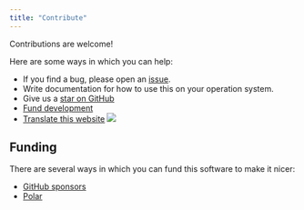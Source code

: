 ```yaml
---
title: "Contribute"
---
```


Contributions are welcome!

Here are some ways in which you can help:

- If you find a bug, please open an [issue][0].
- Write documentation for how to use this on your operation system.
- Give us a [star on GitHub][1]
- [Fund development](#funding)
- [Translate this website][4]
  [![](https://hosted.weblate.org/widget/simple-dhcp-server/multi-green.svg)][4]

## Funding

There are several ways in which you can fund this software to make it nicer:

- [GitHub sponsors][2]
- [Polar][3]

[0]: https://github.com/niccokunzmann/python_dhcp_server/issues
[1]: https://github.com/niccokunzmann/simple_dhcp_server/
[2]: https://github.com/sponsors/niccokunzmann
[3]: https://polar.sh/niccokunzmann
[4]: https://hosted.weblate.org/engage/simple-dhcp-server/
